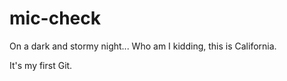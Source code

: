 # mic-check
On a dark and stormy night...
Who am I kidding, this is California.

It's my first Git.
